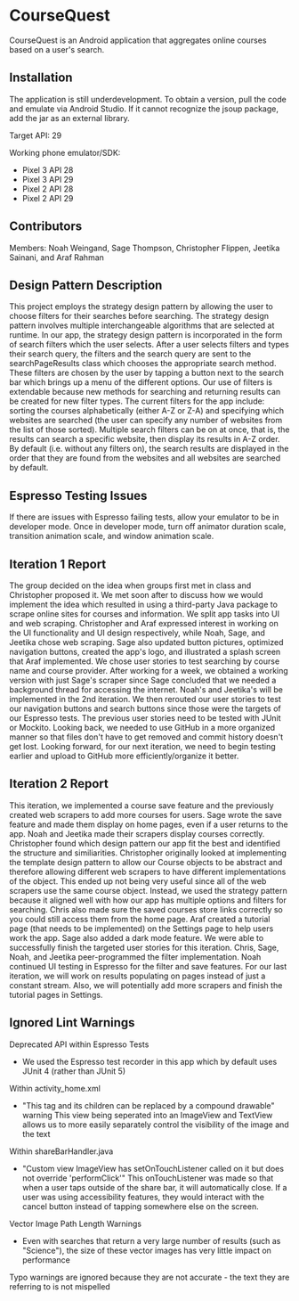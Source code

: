 # CourseQuest

CourseQuest is an Android application that aggregates online courses based on a user's search.

## Installation

The application is still underdevelopment. To obtain a version, pull the code and emulate via Android Studio. If it cannot recognize the jsoup package, add the jar as an external library.

Target API: 29

Working phone emulator/SDK: 
- Pixel 3 API 28
- Pixel 3 API 29
- Pixel 2 API 28
- Pixel 2 API 29

## Contributors

Members: Noah Weingand, Sage Thompson, Christopher Flippen, Jeetika Sainani, and Araf Rahman

## Design Pattern Description
This project employs the strategy design pattern by allowing the user to choose filters for their searches before searching. The strategy design pattern involves multiple interchangeable algorithms that are selected at runtime. In our app, the strategy design pattern is incorporated in the form of search filters which the user selects. After a user selects filters and types their search query, the filters and the search query are sent to the searchPageResults class which chooses the appropriate search method. These filters are chosen by the user by tapping a button next to the search bar which brings up a menu of the different options. Our use of filters is extendable because new methods for searching and returning results can be created for new filter types. The current filters for the app include: sorting the courses alphabetically (either A-Z or Z-A) and specifying which websites are searched (the user can specify any number of websites from the list of those sorted). Multiple search filters can be on at once, that is, the results can search a specific website, then display its results in A-Z order. By default (i.e. without any filters on), the search results are displayed in the order that they are found from the websites and all websites are searched by default.

## Espresso Testing Issues

If there are issues with Espresso failing tests, allow your emulator to be in developer mode. Once in developer mode, turn off animator duration scale, transition animation scale, and window animation scale. 

## Iteration 1 Report

The group decided on the idea when groups first met in class and Christopher proposed it. We met soon after to discuss how we would implement the idea which resulted in using a third-party Java package to scrape online sites for courses and information. We split app tasks into UI and web scraping. Christopher and Araf expressed interest in working on the UI functionality and UI design respectively, while Noah, Sage, and Jeetika chose web scraping. Sage also updated button pictures, optimized navigation buttons, created the app's logo, and illustrated a splash screen that Araf implemented. We chose user stories to test searching by course name and course provider. After working for a week, we obtained a working version with just Sage's scraper since Sage concluded that we needed a background thread for accessing the internet. Noah's and Jeetika's will be implemented in the 2nd iteration. We then rerouted our user stories to test our navigation buttons and search buttons since those were the targets of our Espresso tests. The previous user stories need to be tested with JUnit or Mockito. Looking back, we needed to use GitHub in a more organized manner so that files don't have to get removed and commit history doesn't get lost. Looking forward, for our next iteration, we need to begin testing earlier and upload to GitHub more efficiently/organize it better.

## Iteration 2 Report

This iteration, we implemented a course save feature and the previously created web scrapers to add more courses for users. Sage wrote the save feature and made them display on home pages, even if a user returns to the app. Noah and Jeetika made their scrapers display courses correctly. Christopher found which design pattern our app fit the best and identified the structure and similiarities. Christopher originally looked at implementing the template design pattern to allow our Course objects to be abstract and therefore allowing different web scrapers to have different implementations of the object. This ended up not being very useful since all of the web scrapers use the same course object. Instead, we used the strategy pattern because it aligned well with how our app has multiple options and filters for searching. Chris also made sure the saved courses store links correctly so you could still access them from the home page. Araf created a tutorial page (that needs to be implemented) on the Settings page to help users work the app. Sage also added a dark mode feature. We were able to successfully finish the targeted user stories for this iteration. Chris, Sage, Noah, and Jeetika peer-programmed the filter implementation. Noah continued UI testing in Espresso for the filter and save features. For our last iteration, we will work on results populating on pages instead of just a constant stream. Also, we will potentially add more scrapers and finish the tutorial pages in Settings.

## Ignored Lint Warnings

Deprecated API within Espresso Tests
- We used the Espresso test recorder in this app which by default uses JUnit 4 (rather than JUnit 5)

Within activity_home.xml
- "This tag and its children can be replaced by a compound drawable" warning
  This view being seperated into an ImageView and TextView allows us to more easily separately control the visibility of the image and the text

Within shareBarHandler.java
- "Custom view ImageView has setOnTouchListener called on it but does not override 'performClick'"
  This onTouchListener was made so that when a user taps outside of the share bar, it will automatically close. If a user was using accessibility features, they would interact with the cancel button instead of tapping somewhere else on the screen.

Vector Image Path Length Warnings
- Even with searches that return a very large number of results (such as "Science"), the size of these vector images has very little impact on performance

Typo warnings are ignored because they are not accurate - the text they are referring to is not mispelled
